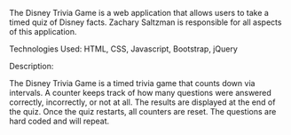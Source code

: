 The Disney Trivia Game is a web application that allows users to take a timed quiz of Disney facts.  Zachary Saltzman is responsible for all aspects of this application.

Technologies Used: HTML, CSS, Javascript, Bootstrap, jQuery

Description:

The Disney Trivia Game is a timed trivia game that counts down via intervals.  A counter keeps track of how many questions were answered correctly, incorrectly, or not at all.  The results are displayed at the end of the quiz.  Once the quiz restarts, all counters are reset.  The questions are hard coded and will repeat.
